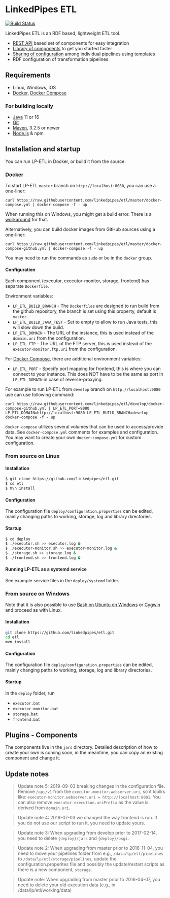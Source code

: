 # LinkedPipes ETL
[![Build Status](https://travis-ci.com/linkedpipes/etl.svg?branch=develop)](https://travis-ci.com/linkedpipes/etl)

LinkedPipes ETL is an RDF based, lightweight ETL tool.
- [REST API](https://github.com/linkedpipes/etl/wiki) based set of components for easy integration
- [Library of components](https://etl.linkedpipes.com/components) to get you started faster
- [Sharing of configuration](https://etl.linkedpipes.com/templates/) among individual pipelines using templates
- RDF configuration of transformation pipelines

## Requirements
- Linux, Windows, iOS
- [Docker], [Docker Compose]

### For building locally
- [Java] 11 or 16
- [Git]
- [Maven], 3.2.5 or newer
- [Node.js] & npm

## Installation and startup
You can run LP-ETL in Docker, or build it from the source.

### Docker
To start LP-ETL ```master``` branch on ```http://localhost:8080```, you can use a one-liner:
```
curl https://raw.githubusercontent.com/linkedpipes/etl/master/docker-compose.yml | docker-compose -f - up
```

When running this on Windows, you might get a build error. There is a [workaround](https://github.com/linkedpipes/etl/issues/851) for that.

Alternatively, you can build docker images from GitHub sources using a one-liner:
```
curl https://raw.githubusercontent.com/linkedpipes/etl/master/docker-compose-github.yml | docker-compose -f - up
```

You may need to run the commands as ```sudo``` or be in the ```docker``` group.

#### Configuration
Each component (executor, executor-monitor, storage, frontend) has separate ```Dockerfile```.

Environment variables:
 * ```LP_ETL_BUILD_BRANCH``` - The ```Dockerfiles``` are designed to run build from the github repository, the branch is set using this property, default is ```master```.
 * ```LP_ETL_BUILD_JAVA_TEST``` - Set to empty to allow to run Java tests, this will slow down the build.
 * ```LP_ETL_DOMAIN``` - The URL of the instance, this is used instead of the ```domain.uri``` from the configuration.
 * ```LP_ETL_FTP``` - The URL of the FTP server, this is used instead of the ```executor-monitor.ftp.uri``` from the configuration. 
 
For [Docker Compose], there are additional environment variables:
 * ```LP_ETL_PORT``` - Specify port mapping for frontend, this is where you can connect to your instance.
This does NOT have to be the same as port in ```LP_ETL_DOMAIN``` in case of reverse-proxying.

For example to run LP-ETL from ```develop``` branch on ```http://localhost:9080``` use can use following command:
```
curl https://raw.githubusercontent.com/linkedpipes/etl/develop/docker-compose-github.yml | LP_ETL_PORT=9080 LP_ETL_DOMAIN=http://localhost:9080 LP_ETL_BUILD_BRANCH=develop docker-compose -f - up
```

```docker-compose``` utilizes several volumes that can be used to access/provide data.
See ```docker-compose.yml``` comments for examples and configuration.
You may want to create your own ```docker-compose.yml``` for custom configuration.

### From source on Linux

#### Installation

```sh
$ git clone https://github.com/linkedpipes/etl.git
$ cd etl
$ mvn install
```

#### Configuration
The configuration file ```deploy/configuration.properties``` can be edited, mainly changing paths to working, storage, log and library directories. 

#### Startup

```sh
$ cd deploy
$ ./executor.sh >> executor.log &
$ ./executor-monitor.sh >> executor-monitor.log &
$ ./storage.sh >> storage.log &
$ ./frontend.sh >> frontend.log &
```

#### Running LP-ETL as a systemd service
See example service files in the ```deploy/systemd``` folder.

### From source on Windows
Note that it is also possible to use [Bash on Ubuntu on Windows] or [Cygwin] and proceed as with Linux.

#### Installation
```sh
git clone https://github.com/linkedpipes/etl.git
cd etl
mvn install
```
#### Configuration
The configuration file ```deploy/configuration.properties``` can be edited, mainly changing paths to working, storage, log and library directories. 

#### Startup
In the ```deploy``` folder, run
 * ```executor.bat```
 * ```executor-monitor.bat```
 * ```storage.bat```
 * ```frontend.bat```

## Plugins - Components
The components live in the ```jars``` directory.
Detailed description of how to create your own is coming soon, in the meantime, you can copy an existing component and change it.
 
## Update notes
> Update note 5: 2019-09-03 breaking changes in the configuration file. Remove ```/api/v1``` from the ```executor-monitor.webserver.uri```, so it loolks like: ```executor-monitor.webserver.uri = http://localhost:8081```. You can also remove ```executor.execution.uriPrefix``` as the value is derived from ```domain.uri```.

> Update note 4: 2019-07-03 we changed the way frontend is run. If you do not use our script to run it, you need to update yours. 

> Update note 3: When upgrading from develop prior to 2017-02-14, you need to delete ```{deploy}/jars``` and ```{deploy}/osgi```. 

> Update note 2: When upgrading from master prior to 2016-11-04, you need to move your pipelines folder from e.g., ```/data/lp/etl/pipelines``` to ```/data/lp/etl/storage/pipelines```, update the configuration.properites file and possibly the update/restart scripts as there is a new component, ```storage```.

> Update note: When upgrading from master prior to 2016-04-07, you need to delete your old execution data (e.g., in /data/lp/etl/working/data)

[Java]: <http://www.oracle.com/technetwork/java/javase/downloads/index.html>
[Git]: <https://git-scm.com/>
[Maven]: <https://maven.apache.org/>
[Node.js]: <https://nodejs.org>
[Cygwin]: <https://www.cygwin.com/>
[Bash on Ubuntu on Windows]: <https://msdn.microsoft.com/en-us/commandline/wsl/about>
[Docker]: <https://www.docker.com/>
[Docker Compose]: <https://docs.docker.com/compose/>
